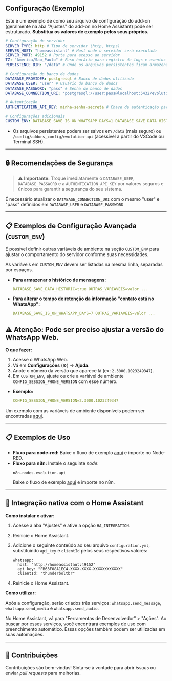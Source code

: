 ## Configuração (Exemplo)

Este é um exemplo de como seu arquivo de configuração do add-on (geralmente na aba "Ajustes" do add-on no Home Assistant) pode ser estruturado. **Substitua os valores de exemplo pelos seus próprios.**

```yaml
# Configuração do servidor
SERVER_TYPE: http # Tipo de servidor (http, https)
SERVER_HOST: "homeassistant" # Host onde o servidor será executado
SERVER_PORT: 49152 # Porta para acesso ao servidor
TZ: "America/Sao_Paulo" # Fuso horário para registro de logs e eventos
PERSISTENCE_DIR: "/data" # Onde os arquivos persistentes ficam armazenados*

# Configuração do banco de dados
DATABASE_PROVIDER: postgresql # Banco de dados utilizado
DATABASE_USER: "user" # Usuário do banco de dados
DATABASE_PASSWORD: "pass" # Senha do banco de dados
DATABASE_CONNECTION_URI: 'postgresql://user:pass@localhost:5432/evolution?schema=public' # URI completa para conexão com o banco de dados

# Autenticação
AUTHENTICATION_API_KEY: minha-senha-secreta # Chave de autenticação para acesso à API

# Configurações adicionais
CUSTOM_ENV: DATABASE_SAVE_IS_ON_WHATSAPP_DAYS=1 DATABASE_SAVE_DATA_HISTORIC=false DATABASE_SAVE_DATA_NEW_MESSAGE=false # Variáveis de configuração adicionais, separadas por espaço
```
* Os arquivos persistentes podem ser salvos em `/data` (mais seguro) ou `/config/addons_config/evolution-api` (acessível a partir do VSCode ou Terminal SSH).

---

## 🔒 Recomendações de Segurança

> ⚠️ **Importante:** Troque imediatamente o `DATABASE_USER`, `DATABASE_PASSWORD` e a `AUTHENTICATION_API_KEY` por valores seguros e únicos para garantir a segurança do seu sistema.


É necessário atualizar o `DATABASE_CONNECTION_URI` com o mesmo "user" e "pass" definidos em `DATABASE_USER` e `DATABASE_PASSWORD`

---

## 📋 Exemplos de Configuração Avançada (`CUSTOM_ENV`)

É possível definir outras variáveis de ambiente na seção `CUSTOM_ENV` para ajustar o comportamento do servidor conforme suas necessidades.

As variáveis em `CUSTOM_ENV` devem ser listadas na mesma linha, separadas por espaços.

*   **Para armazenar o histórico de mensagens:**
    ```yaml
    DATABASE_SAVE_DATA_HISTORIC=true OUTRAS_VARIAVEIS=valor ...
    ```

*   **Para alterar o tempo de retenção da informação "contato está no WhatsApp":**
    ```yaml
    DATABASE_SAVE_IS_ON_WHATSAPP_DAYS=7 OUTRAS_VARIAVEIS=valor ...
    ```

## ⚠️ Atenção: Pode ser preciso ajustar a versão do WhatsApp Web.

**O que fazer:**
1.  Acesse o WhatsApp Web.
2.  Vá em **Configurações** (⚙️) -> **Ajuda**.
3.  Anote o número da versão que aparece lá (ex: `2.3000.1023249347`).
4.  Em `CUSTOM_ENV`, ajuste ou crie a variável de ambiente `CONFIG_SESSION_PHONE_VERSION` com esse número.

*   **Exemplo:**
    ```yaml
    CONFIG_SESSION_PHONE_VERSION=2.3000.1023249347
    ```

Um exemplo com as variáveis de ambiente disponíveis podem ser encontradas [aqui](https://github.com/EvolutionAPI/evolution-api/blob/main/.env.example).

---

## 📋 Exemplos de Uso
*   **Fluxo para node-red:**
    Baixe o fluxo de exemplo [aqui](https://github.com/TiagoK-777/ha-addons/blob/main/documentos/exemplos/evolution-api/exemplo_node-red.json) e importe no Node-RED.
*   **Fluxo para n8n:**
    Instale o seguinte *node*:
    ```
    n8n-nodes-evolution-api
    ```
    Baixe o fluxo de exemplo [aqui](https://github.com/TiagoK-777/ha-addons/blob/main/documentos/exemplos/evolution-api/exemplo_n8n.json) e importe no n8n.

---

## 🤩 Integração nativa com o Home Assistant

**Como instalar e ativar:**

1.  Acesse a aba "Ajustes" e ative a opção `HA_INTEGRATION`.
2.  Reinicie o Home Assistant.
3.  Adicione o seguinte conteúdo ao seu arquivo `configuration.yml`, substituindo `api_key` e `clientId` pelos seus respectivos valores:

    ```
    whatsapp:
      host: "http://homeassistant:49152"
      api_key: "FB63F08A1EC4-XXXX-XXXX-XXXXXXXXXXXX"
      clientId: "thunderboltbr"
    ```
4.  Reinicie o Home Assistant.

**Como utilizar:**

Após a configuração, serão criados três serviços: `whatsapp.send_message`, `whatsapp.send_media` e `whatsapp.send_audio`.

No Home Assistant, vá para "Ferramentas de Desenvolvedor" > "Ações". Ao buscar por esses serviços, você encontrará exemplos de uso com preenchimento automático. Essas opções também podem ser utilizadas em suas automações.

---

## 🤝 Contribuições

Contribuições são bem-vindas! Sinta-se à vontade para abrir *issues* ou enviar *pull requests* para melhorias.